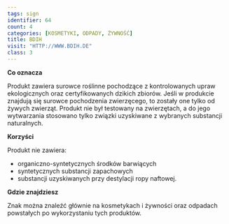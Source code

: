 ```yaml
---
tags: sign
identifier: 64
count: 4
categories: [KOSMETYKI, ODPADY, ŻYWNOŚĆ]
title: BDIH
visit: "HTTP://WWW.BDIH.DE"
class: 3
---
```

**Co oznacza**

Produkt zawiera surowce roślinne pochodzące z kontrolowanych upraw ekologicznych oraz certyfikowanych dzikich zbiorów. Jeśli w produkcie znajdują się surowce pochodzenia zwierzęcego, to zostały one tylko od żywych zwierząt. Produkt nie był testowany na zwierzętach, a do jego wytwarzania stosowano tylko związki uzyskiwane z wybranych substancji naturalnych.

**Korzyści**

Produkt nie zawiera:

- organiczno-syntetycznych środków barwiących
- syntetycznych substancji zapachowych
- substancji uzyskiwanych przy destylacji ropy naftowej.
 	
**Gdzie znajdziesz**

Znak można znaleźć głównie na kosmetykach i żywności oraz odpadach powstałych po wykorzystaniu tych produktów.

